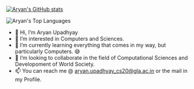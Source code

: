 [![Aryan's GitHub stats](https://github-readme-stats.vercel.app/api?username=aryan-upa&show_icons=true&theme=aura)](https://github.com/aryan-upa?tab=repositories)

![Aryan's Top Languages](https://github-readme-stats.vercel.app/api/top-langs/?username=aryan-upa)

- 👋 Hi, I’m Aryan Upadhyay
- 👀 I’m interested in Computers and Sciences.
- 🌱 I’m currently learning everything that comes in my way, but particularly Computers. 😅
- 💞️ I’m looking to collaborate in the field of Computational Sciences and Developoment of World Society.
- 📫 You can reach me @ aryan.upadhyay_cs20@gla.ac.in or the mail in my Profile.
